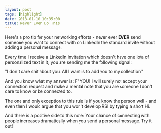 ```yaml
---
layout: post
tags: [highlight]
date: 2013-01-10 10:35:00
title: Never Ever Do This
---
```

Here's a pro tip for your networking efforts - never ever **EVER** send someone you want to connect with on LinkedIn the standard invite without adding a personal message.

Every time I receive a LinkedIn invitation which doesn't have one iota of personalized text in it, you are sending me the following signal:

"I don't care shit about you. All I want is to add you to my collection."

And you know what my answer is: F' YOU! I will surely not accept your connection request and make a mental note that you are someone I don't care to know or be connected to.

The one and only exception to this rule is if you know the person well - and even then I would argue that you won't develop RSI by typing a short Hi.

And there is a positive side to this note: Your chance of connecting with people increases dramatically when you send a personal message. Try it out!